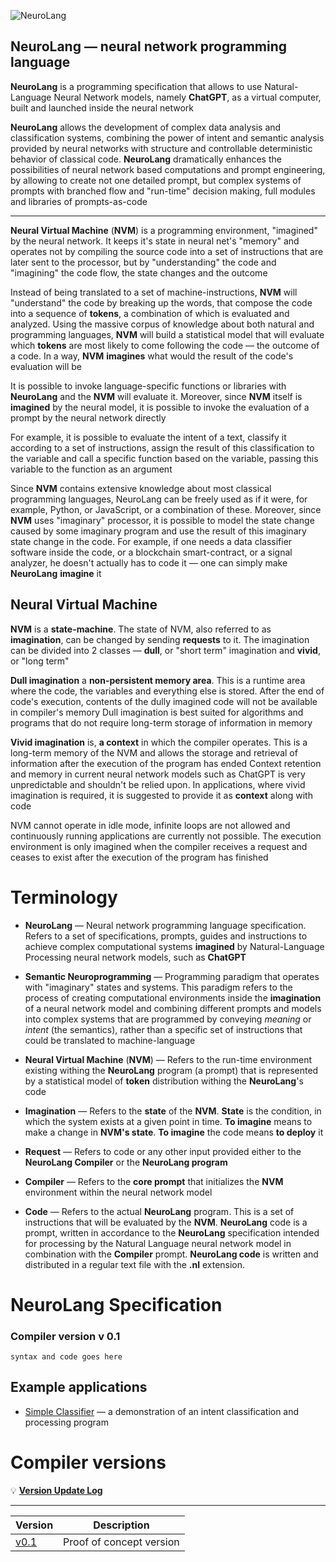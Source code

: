 ![NeuroLang](https://d2w9rnfcy7mm78.cloudfront.net/20246949/original_6cccd63dd5972a136846dd370e70b741.png?1675709623?bc=0)

## NeuroLang — neural network programming language

**NeuroLang** is a programming specification that allows to use Natural-Language Neural Network models, namely **ChatGPT**, as a virtual computer, built and launched inside the neural network

**NeuroLang** allows the development of complex data analysis and classification systems, combining the power of intent and semantic analysis provided by neural networks with structure and controllable deterministic behavior of classical code. **NeuroLang** dramatically enhances the possibilities of neural network based computations and prompt engineering, by allowing to create not one detailed prompt, but complex systems of prompts with branched flow and "run-time" decision making, full modules and libraries of prompts-as-code

---

**Neural Virtual Machine** (**NVM**) is a programming environment, "imagined" by the neural network. It keeps it's state in neural net's "memory" and operates not by compiling the source code into a set of instructions that are later sent to the processor, but by "understanding" the code and "imagining" the code flow, the state changes and the outcome

Instead of being translated to a set of machine-instructions, **NVM** will "understand" the code by breaking up the words, that compose the code into a sequence of **tokens**, a combination of which is evaluated and analyzed. Using the massive corpus of knowledge about both natural and programming languages, **NVM** will build a statistical model that will evaluate which **tokens** are most likely to come following the code — the outcome of a code. In a way, **NVM** **imagines** what would the result of the code's evaluation will be

It is possible to invoke language-specific functions or libraries with **NeuroLang** and the **NVM** will evaluate it. Moreover, since **NVM** itself is **imagined** by the neural model, it is possible to invoke the evaluation of a prompt by the neural network directly

For example, it is possible to evaluate the intent of a text, classify it according to a set of instructions, assign the result of this classification to the variable and call a specific function based on the variable, passing this variable to the function as an argument

Since **NVM** contains extensive knowledge about most classical programming languages, NeuroLang can be freely used as if it were, for example, Python, or JavaScript, or a combination of these. Moreover, since **NVM** uses "imaginary" processor, it is possible to model the state change caused by some imaginary program and use the result of this imaginary state change in the code. For example, if one needs a data classifier software inside the code, or a blockchain smart-contract, or a signal analyzer, he doesn't actually has to code it — one can simply make **NeuroLang** **imagine** it

## Neural Virtual Machine


 **NVM** is a **state-machine**. The state of NVM, also referred to as **imagination**, can be changed by sending **requests** to it. The imagination can be divided into 2 classes — **dull**, or "short term" imagination and **vivid**, or "long term"

**Dull imagination** a **non-persistent memory area**. This is a runtime area where the code, the variables and everything else is stored. After the end of code's execution, contents of the dully imagined code will not be available in compiler's memory
Dull imagination is best suited for algorithms and programs that do not require long-term storage of information in memory

**Vivid imagination**  is, **a context** in which the compiler operates. This is a long-term memory of the NVM and allows the storage and retrieval of information after the execution of the program has ended
Context retention and memory in current neural network models such as ChatGPT is very unpredictable and shouldn't be relied upon. In applications, where vivid imagination is required, it is suggested to provide it as **context** along with code

NVM cannot operate in idle mode, infinite loops are not allowed and continuously running applications are currently not possible. The execution environment is only imagined when the compiler receives a request and ceases to exist after the execution of the program has finished


# Terminology

 - **NeuroLang** — Neural network programming language specification. Refers to a set of specifications, prompts, guides and instructions to achieve complex computational systems **imagined** by Natural-Language Processing neural network models, such as **ChatGPT**

 - **Semantic Neuroprogramming** — Programming paradigm that operates with "imaginary" states and systems. This paradigm refers to the process of creating computational environments inside the **imagination** of a neural network model and combining different prompts and models into complex systems that are programmed by conveying *meaning* or *intent* (the semantics), rather than a specific set of instructions that could be translated to machine-language
 
 - **Neural Virtual Machine** (**NVM**) — Refers to the run-time environment existing withing the **NeuroLang** program (a prompt) that is represented by a statistical model of **token** distribution withing the **NeuroLang**'s code
 
 - **Imagination** — Refers to the **state**  of the **NVM**. **State** is the condition, in which the system exists at a given point in time. **To imagine** means to make a change in **NVM's state**. **To imagine** the code means **to deploy** it

- **Request** — Refers to code or any other input provided either to the **NeuroLang Compiler** or the **NeuroLang program**

- **Compiler** — Refers to the **core prompt** that initializes the **NVM** environment within the neural network model

- **Code** — Refers to the actual **NeuroLang** program. This is a set of instructions that will be evaluated by the **NVM**. **NeuroLang** code is a prompt, written in accordance to the **NeuroLang** specification intended for processing by the Natural Language neural network model in combination with the **Compiler** prompt. **NeuroLang code** is written and distributed in a regular text file with the **.nl** extension.

# NeuroLang Specification 

### Compiler version v 0.1

```
syntax and code goes here
```

## Example applications

- [Simple Classifier](https://github.com/DippyArtu/neurolang/tree/main/codeExamples/simpleClassifier) — a demonstration of an intent classification and processing program

# Compiler versions

💡 **[Version Update Log](https://github.com/DippyArtu/neurolang/tree/main/versionLog)**

---
|**Version**| **Description** |
|--|--|
| [v0.1](https://github.com/DippyArtu/neurolang/blob/main/compiler/NeuroLang%20v0.1) | Proof of concept version |